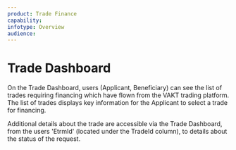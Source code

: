 ```yaml
---
product: Trade Finance
capability:
infotype: Overview
audience:
---
```


# Trade Dashboard

On the Trade Dashboard, users \(Applicant, Beneficiary\) can see the list of trades requiring financing which have flown from the VAKT trading platform. The list of trades displays key information for the Applicant to select a trade for financing.

Additional details about the trade are accessible via the Trade Dashboard, from the users &#39;EtrmId&#39; \(located under the TradeId column\), to details about the status of the request.